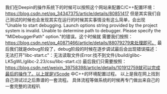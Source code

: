 我们在Deepin的操作系统下的时候可以按照这个网站来配置C/C++配置环境：
https://blog.csdn.net/qq_34347375/article/details/80851417
但是其实我们自己测试的时候也会发现其实在运行的时候其实事情没有这么简单，会出现
“Unable to start debugging. Launch options string provided by the project system is invalid. 
Unable to determine path to debugger. Please specify the "MIDebuggerPath" option."的错误。这个时候就
需要我们按照：https://blog.csdn.net/qq_40871466/article/details/88079279来处理即可。
最后我们就是debug阶段了，debug阶段的时候在逐步调试最后会出现错误描述：
无法打开"libc-start.c"：无法读取文件(Error:找不到文件(/build/glibc-LK5gWL/glibc-2.23/csu/libc-start.c))
最后我们只需要按照：https://blog.csdn.net/weixin_39758398/article/details/101912759就可以完成最后的操作了。以上就是VScode
中C++的环境配置过程。
以上是我在网上找到自己测试过之后靠谱的一套流程。
具体流程等做系统的时候再专门做出来自己的一套完整的流程叭
